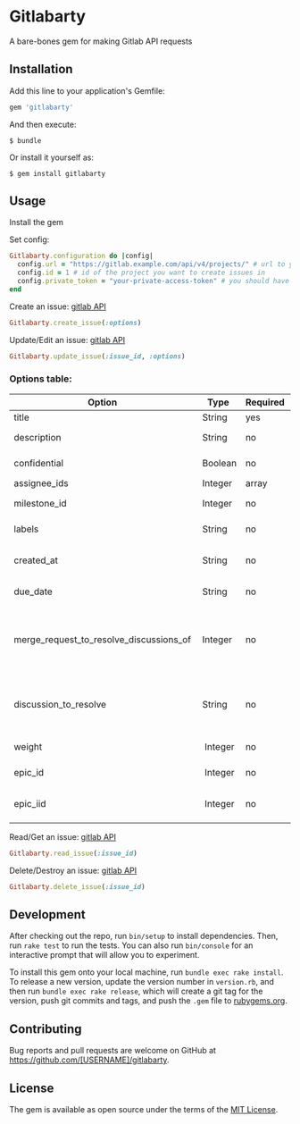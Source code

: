 # Gitlabarty
A bare-bones gem for making Gitlab API requests

## Installation

Add this line to your application's Gemfile:

```ruby
gem 'gitlabarty'
```

And then execute:

    $ bundle

Or install it yourself as:

    $ gem install gitlabarty

## Usage

Install the gem

Set config:
```rb
Gitlabarty.configuration do |config|
  config.url = "https://gitlab.example.com/api/v4/projects/" # url to your project
  config.id = 1 # id of the project you want to create issues in
  config.private_token = "your-private-access-token" # you should have stored this waaaaaaaay back
end
```

Create an issue: [gitlab API](https://docs.gitlab.com/ee/api/issues.html#new-issue)
```rb
Gitlabarty.create_issue(:options)
```

Update/Edit an issue: [gitlab API](https://docs.gitlab.com/ee/api/issues.html#edit-issue)
```rb
Gitlabarty.update_issue(:issue_id, :options)
```

### Options table:

Option | Type | Required |Description
---|---|---|---
title | String | yes | The title of an issue
description | String | no | The description of an issue. Limited to 1,048,576 characters.
confidential | Boolean | no | Set an issue to be confidential. Default is false.
assignee_ids | Integer | array | no	The ID of a user to assign issue
milestone_id | Integer | no | The global ID of a milestone to assign issue
labels | String | no | Comma-separated label names for an issue
created_at | String | no | Date time string, ISO 8601 formatted, e.g. 2016-03-11T03:45:40Z (requires admin or project/group owner rights)
due_date | String | no | Date time string in the format YEAR-MONTH-DAY, e.g. 2016-03-11
merge_request_to_resolve_discussions_of | Integer | no | The IID of a merge request in which to resolve all issues. This will fill the issue with a default description and mark all discussions as resolved. When passing a description or title, these values will take precedence over the default values.
discussion_to_resolve | String | no | The ID of a discussion to resolve. This will fill in the issue with a default description and mark the discussion as resolved. Use in combination with merge_request_to_resolve_discussions_of.
weight | 	Integer | no | The weight of the issue. Valid values are greater than or equal to 0.
epic_id | 	Integer | no | ID of the epic to add the issue to. Valid values are greater than or equal to 0.
epic_iid | 	Integer | no | IID of the epic to add the issue to. Valid values are greater than or equal to 0. (deprecated, will be removed in 13.0)


Read/Get an issue: [gitlab API](https://docs.gitlab.com/ee/api/issues.html#single-issue)
```rb
Gitlabarty.read_issue(:issue_id)
```

Delete/Destroy an issue: [gitlab API](https://docs.gitlab.com/ee/api/issues.html#delete-an-issue)
```rb
Gitlabarty.delete_issue(:issue_id)
```

## Development

After checking out the repo, run `bin/setup` to install dependencies. Then, run `rake test` to run the tests. You can also run `bin/console` for an interactive prompt that will allow you to experiment.

To install this gem onto your local machine, run `bundle exec rake install`. To release a new version, update the version number in `version.rb`, and then run `bundle exec rake release`, which will create a git tag for the version, push git commits and tags, and push the `.gem` file to [rubygems.org](https://rubygems.org).

## Contributing

Bug reports and pull requests are welcome on GitHub at https://github.com/[USERNAME]/gitlabarty.

## License

The gem is available as open source under the terms of the [MIT License](https://opensource.org/licenses/MIT).
